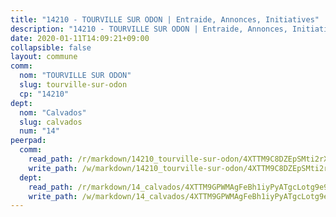 ```yaml
---
title: "14210 - TOURVILLE SUR ODON | Entraide, Annonces, Initiatives"
description: "14210 - TOURVILLE SUR ODON | Entraide, Annonces, Initiatives"
date: 2020-01-11T14:09:21+09:00
collapsible: false
layout: commune
comm:
  nom: "TOURVILLE SUR ODON"
  slug: tourville-sur-odon
  cp: "14210"
dept:
  nom: "Calvados"
  slug: calvados
  num: "14"
peerpad:
  comm:
    read_path: /r/markdown/14210_tourville-sur-odon/4XTTM9C8DZEpSMti2rXAH5cPPFHxCLzUrsJNKTursBha7V78K
    write_path: /w/markdown/14210_tourville-sur-odon/4XTTM9C8DZEpSMti2rXAH5cPPFHxCLzUrsJNKTursBha7V78K-K3TgThuHPh32FgsT2NLY4xTf1GnPLGK8iJTWPo27D2QynyTAVRxDwmoQLQQ2zu4GYdARExSQnLV89jURFVCpzAhopvTYQHPSVTsZF6sNnasCgnvUkHELMCTaA7cYv6q3WqbUnZuZ
  dept:
    read_path: /r/markdown/14_calvados/4XTTM9GPWMAgFeBh1iyPyATgcLotg9e9APJpQBEyY3RZiUwJ6
    write_path: /w/markdown/14_calvados/4XTTM9GPWMAgFeBh1iyPyATgcLotg9e9APJpQBEyY3RZiUwJ6-K3TgUXWJAT2cYJ9ZstQphkkm2za8um5GwwXsivqaDFTgbhMDcHaRXnT3h69szAqCyvWcFfDim5fkwc6CXdUtyvPpirbD1TPAb6xCxpPN6dR3zzDRe29YehQYbhZdjvZYkgztJYvi
---
```


